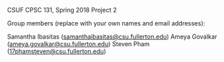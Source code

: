 CSUF CPSC 131, Spring 2018
Project 2

Group members (replace with your own names and email addresses):

Samantha Ibasitas (samanthaibasitas@csu.fullerton.edu) 
Ameya Govalkar (ameya.govalkar@csu.fullerton.edu)
Steven Pham (17phamsteven@csu.fullerton.edu)
